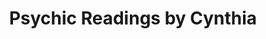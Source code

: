 ---
title: "Psychic Readings by Cynthia"
url: /trenton/psychic-readings-by-cynthia/
shop: Allgemein
---